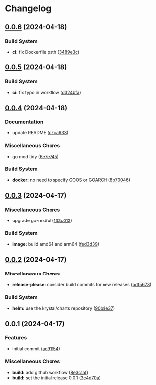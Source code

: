 # Changelog

## [0.0.6](https://github.com/krystal/cert-manager-webhook-katapult/compare/v0.0.5...v0.0.6) (2024-04-18)


### Build System

* **ci:** fix Dockerfile path ([3489e3c](https://github.com/krystal/cert-manager-webhook-katapult/commit/3489e3ce7a5897e8c864cafecdd630e7a90041a6))

## [0.0.5](https://github.com/krystal/cert-manager-webhook-katapult/compare/v0.0.4...v0.0.5) (2024-04-18)


### Build System

* **ci:** fix typo in workflow ([d324bfa](https://github.com/krystal/cert-manager-webhook-katapult/commit/d324bfa09bbb65fae037b40cf14c44ef714691e6))

## [0.0.4](https://github.com/krystal/cert-manager-webhook-katapult/compare/v0.0.3...v0.0.4) (2024-04-18)


### Documentation

* update README ([c2ca633](https://github.com/krystal/cert-manager-webhook-katapult/commit/c2ca633718b21e997d2a8542d664ccb64b83b185))


### Miscellaneous Chores

* go mod tidy ([6e7e745](https://github.com/krystal/cert-manager-webhook-katapult/commit/6e7e74597572c1d08ba07a67ca3c93a3e89ebcf0))


### Build System

* **docker:** no need to specify GOOS or GOARCH ([8b70046](https://github.com/krystal/cert-manager-webhook-katapult/commit/8b700465bef53b36fe1025f9ae42500bcc6e2af9))

## [0.0.3](https://github.com/krystal/cert-manager-webhook-katapult/compare/v0.0.2...v0.0.3) (2024-04-17)


### Miscellaneous Chores

* upgrade go-restful ([133c013](https://github.com/krystal/cert-manager-webhook-katapult/commit/133c013713367bd21a5a772214779c274054ed86))


### Build System

* **image:** build amd64 and arm64 ([fed3d39](https://github.com/krystal/cert-manager-webhook-katapult/commit/fed3d39891ff48aa933e3641991bdaa499f12d5d))

## [0.0.2](https://github.com/krystal/cert-manager-webhook-katapult/compare/v0.0.1...v0.0.2) (2024-04-17)


### Miscellaneous Chores

* **release-please:** consider build commits for new releases ([bdf5673](https://github.com/krystal/cert-manager-webhook-katapult/commit/bdf56739b84a343e8de7fe3b1b70c90e2cc0027e))


### Build System

* **helm:** use the krystal/charts repository ([90b8e37](https://github.com/krystal/cert-manager-webhook-katapult/commit/90b8e37ece2b1d2b046ed3a6fc93e7a8f2cba630))

## 0.0.1 (2024-04-17)


### Features

* initial commit ([ac91f54](https://github.com/krystal/cert-manager-webhook-katapult/commit/ac91f54c532bc8b8e0b741c17e1fbe309f24adb5))


### Miscellaneous Chores

* **build:** add github workflow ([8e3c1af](https://github.com/krystal/cert-manager-webhook-katapult/commit/8e3c1afbaee26d2526595676477ab13052e6ac8d))
* **build:** set the initial release 0.0.1 ([3c4d70a](https://github.com/krystal/cert-manager-webhook-katapult/commit/3c4d70ae7e002321019772dc5b563623471d6011))
